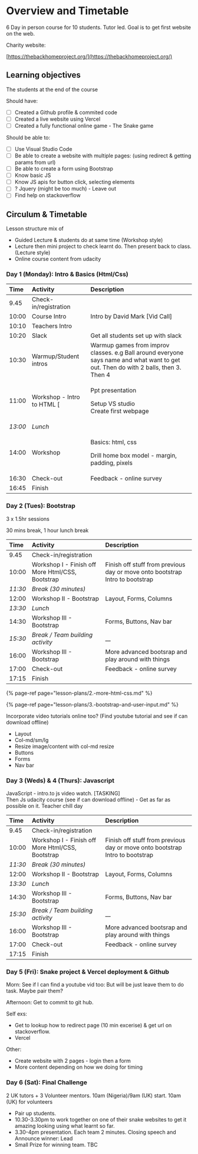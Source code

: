 # Overview and Timetable

6 Day in person course for 10 students. Tutor led. Goal is to get first website on the web.

Charity website:

[https://thebackhomeproject.org/](https://thebackhomeproject.org/)

## Learning objectives

The students at the end of the course

Should have:

* [ ] Created a Github profile & commited code
* [ ] Created a live website using Vercel
* [ ] Created a fully functional online game - The Snake game

Should be able to:

* [ ] Use Visual Studio Code
* [ ] Be able to create a website with multiple pages: \(using redirect & getting params from url\)
* [ ] Be able to create a form using Bootstrap
* [ ] Know basic JS
* [ ] Know JS apis for button click, selecting elements
* [ ] ? Jquery \(might be too much\) - Leave out
* [ ] Find help on stackoverflow

## Circulum & Timetable

Lesson structure mix of

* Guided Lecture & students do at same time \(Workshop style\)
* Lecture then mini project to check learnt do. Then present back to class. \(Lecture style\)
* Online course content from udacity

### Day 1 \(Monday\): Intro & Basics \(Html/Css\)

<table>
  <thead>
    <tr>
      <th style="text-align:left">Time</th>
      <th style="text-align:left">Activity</th>
      <th style="text-align:left">Description</th>
    </tr>
  </thead>
  <tbody>
    <tr>
      <td style="text-align:left">9.45</td>
      <td style="text-align:left">Check-in/registration</td>
      <td style="text-align:left"></td>
    </tr>
    <tr>
      <td style="text-align:left">10:00</td>
      <td style="text-align:left">Course Intro</td>
      <td style="text-align:left">Intro by David Mark [Vid Call]</td>
    </tr>
    <tr>
      <td style="text-align:left">10:10</td>
      <td style="text-align:left">Teachers Intro</td>
      <td style="text-align:left"></td>
    </tr>
    <tr>
      <td style="text-align:left">10:20</td>
      <td style="text-align:left">Slack</td>
      <td style="text-align:left">Get all students set up with slack</td>
    </tr>
    <tr>
      <td style="text-align:left">10:30</td>
      <td style="text-align:left">Warmup/Student intros</td>
      <td style="text-align:left">Warmup games from improv classes. e.g Ball around everyone says name and
        what want to get out. Then do with 2 balls, then 3. Then 4</td>
    </tr>
    <tr>
      <td style="text-align:left">11:00</td>
      <td style="text-align:left">Workshop - Intro to HTML [</td>
      <td style="text-align:left">
        <p>Ppt presentation</p>
        <p>Setup VS studio
          <br />Create first webpage</p>
      </td>
    </tr>
    <tr>
      <td style="text-align:left"><em>13:00</em>
      </td>
      <td style="text-align:left"><em>Lunch</em>
      </td>
      <td style="text-align:left"></td>
    </tr>
    <tr>
      <td style="text-align:left">14:00</td>
      <td style="text-align:left">Workshop</td>
      <td style="text-align:left">
        <p>Basics: html, css</p>
        <p>Drill home box model - margin, padding, pixels</p>
      </td>
    </tr>
    <tr>
      <td style="text-align:left">16:30</td>
      <td style="text-align:left">Check-out</td>
      <td style="text-align:left">Feedback - online survey</td>
    </tr>
    <tr>
      <td style="text-align:left">16:45</td>
      <td style="text-align:left">Finish</td>
      <td style="text-align:left"></td>
    </tr>
  </tbody>
</table>

### Day 2 \(Tues\): Bootstrap

3 x 1.5hr sessions

30 mins break, 1 hour lunch break

| Time | Activity | Description |
| :--- | :--- | :--- |
| 9.45 | Check-in/registration |  |
| 10:00 | Workshop I - Finish off More Html/CSS, Bootstrap | Finish off stuff from previous day or move onto bootstrap Intro to bootstrap |
| _11:30_ | _Break \(30 minutes\)_ |  |
| 12:00 | Workshop II - Bootstrap | Layout, Forms, Columns |
| _13:30_ | _Lunch_ |  |
| 14:30 | Workshop III - Bootstrap | Forms, Buttons, Nav bar |
| _15:30_ | _Break / Team building activity_ | \_\_ |
| 16:00 | Workshop III - Bootstrap | More advanced bootsrap and play around with things |
| 17:00 | Check-out | Feedback - online survey |
| 17:15 | Finish |  |

{% page-ref page="lesson-plans/2.-more-html-css.md" %}

{% page-ref page="lesson-plans/3.-bootstrap-and-user-input.md" %}

Incorporate video tutorials online too? \(Find youtube tutorial and see if can download offline\)

* Layout
* Col-md/sm/lg
* Resize image/content with col-md resize
* Buttons
* Forms
* Nav bar

### Day 3 \(Weds\) & 4 \(Thurs\): Javascript

JavaScript - intro.to js video watch. \[TASKING\]  
Then Js udacity course \(see if can download offline\) - Get as far as possible on it. Teacher chill day

| Time | Activity | Description |
| :--- | :--- | :--- |
| 9.45 | Check-in/registration |  |
| 10:00 | Workshop I - Finish off More Html/CSS, Bootstrap | Finish off stuff from previous day or move onto bootstrap Intro to bootstrap |
| _11:30_ | _Break \(30 minutes\)_ |  |
| 12:00 | Workshop II - Bootstrap | Layout, Forms, Columns |
| _13:30_ | _Lunch_ |  |
| 14:30 | Workshop III - Bootstrap | Forms, Buttons, Nav bar |
| _15:30_ | _Break / Team building activity_ | \_\_ |
| 16:00 | Workshop III - Bootstrap | More advanced bootsrap and play around with things |
| 17:00 | Check-out | Feedback - online survey |
| 17:15 | Finish |  |

### 



### Day 5 \(Fri\): Snake project & Vercel deployment & Github

Morn: See if I can find a youtube vid too: But will be just leave them to do task. Maybe pair them?

Afternoon: Get to commit to git hub.



Self exs:

* Get to lookup how to redirect page \(10 min excerise\) & get url on stackoverflow.  
* Vercel

Other:

* Create website with 2 pages - login then a form
* More content depending on how we doing for timing  

### Day 6 \(Sat\): Final Challenge

2 UK tutors + 3 Volunteer mentors. 10am \(Nigeria\)/9am \(UK\) start. 10am \(UK\) for volunteers

* Pair up students.  
* 10.30-3.30pm to work together on one of their snake websites to get it amazing looking using what learnt so far.  
* 3.30-4pm presentation. Each team 2 minutes. Closing speech and Announce winner: Lead 
* Small Prize for winning team. TBC  

